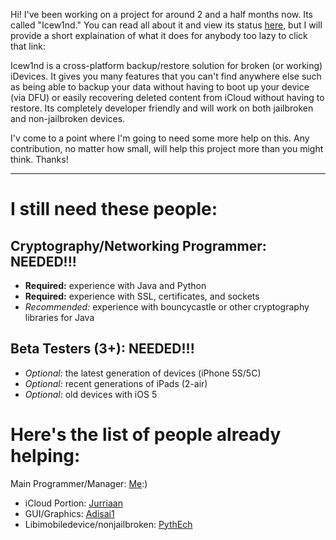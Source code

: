 Hi! I've been working on a project for around 2 and a half months now. Its called "Icew1nd." You can read all about it and view its status [here](https://github.com/Triforce1/Icew1nd), but I will provide a short explaination of what it does for anybody too lazy to click that link:

Icew1nd is a cross-platform backup/restore solution for broken (or working) iDevices. It gives you many features that
you can't find anywhere else such as being able to backup your data without having to boot up your device (via DFU) or
easily recovering deleted content from iCloud without having to restore. Its completely developer friendly and will work
on both jailbroken and non-jailbroken devices.

I'v come to a point where I'm going to need some more help on this. Any contribution, no matter how small, will help this project more than you might think. Thanks!

______

I still need these people:  
==========================

Cryptography/Networking Programmer: __NEEDED!!!__  
-------------------------------------------------
+ __Required:__ experience with Java and Python  
+ __Required:__ experience with SSL, certificates, and sockets  
+ _Recommended:_ experience with bouncycastle or other cryptography libraries for Java

Beta Testers (3+): __NEEDED!!!__
--------------------------------
+ _Optional:_ the latest generation of devices (iPhone 5S/5C) 
+ _Optional:_ recent generations of iPads (2-air)
+ _Optional:_ old devices with iOS 5

Here's the list of people already helping:
==========================================

Main Programmer/Manager: [Me](https://github.com/triforce1):)
- iCloud Portion: [Jurriaan](https://github.com/jurriaan)
- GUI/Graphics: [Adisai1](http://www.reddit.com/user/adisai1)
- Libimobiledevice/nonjailbroken: [PythEch](https://github.com/pythech)
